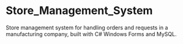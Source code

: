 # Store_Management_System
Store management system for handling orders and requests in a manufacturing company, built with C# Windows Forms and MySQL.
